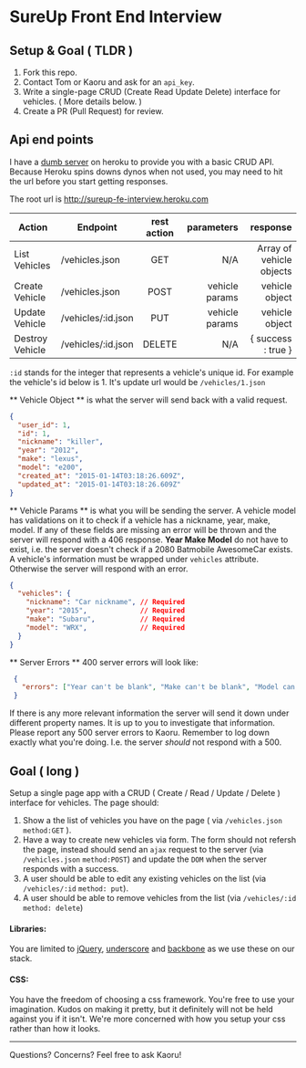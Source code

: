 # SureUp Front End Interview


## Setup & Goal ( TLDR )
1. Fork this repo.
2. Contact Tom or Kaoru and ask for an `api_key`.
3. Write a single-page CRUD (Create Read Update Delete) interface for vehicles. ( More details below. )
4. Create a PR (Pull Request) for review.

## Api end points
I have a [dumb server](https://github.com/KaoruDev/sureup-fe-api) on heroku to provide you with a basic CRUD API. Because Heroku spins downs dynos when not used, you may need to hit the url before you start getting responses.

The root url is http://sureup-fe-interview.heroku.com

|  Action | Endpoint           | rest action   | parameters  | response
| -------| ------------- |:-------------:| -----:      | -----:
| List Vehicles | /vehicles.json | GET | N/A | Array of vehicle objects
| Create Vehicle | /vehicles.json      | POST      |   vehicle params | vehicle object |
| Update Vehicle | /vehicles/:id.json | PUT      |    vehicle params   | vehicle object |
| Destroy Vehicle| /vehicles/:id.json | DELETE | N/A | { success : true } |
`:id` stands for the integer that represents a vehicle's unique id. For example the vehicle's id below is 1. It's update url would be `/vehicles/1.json`

** Vehicle Object ** is what the server will send back with a valid request.
```json
{
  "user_id": 1,
  "id": 1,
  "nickname": "killer",
  "year": "2012",
  "make": "lexus",
  "model": "e200",
  "created_at": "2015-01-14T03:18:26.609Z",
  "updated_at": "2015-01-14T03:18:26.609Z"
}
```
** Vehicle Params ** is what you will be sending the server. A vehicle model has validations on it to check if a vehicle has a nickname, year, make, model. If any of these fields are missing an error will be thrown and the server will respond with a 406 response. **Year Make Model** do not have to exist, i.e. the server doesn't check if a 2080 Batmobile AwesomeCar exists. A vehicle's information must be wrapped under `vehicles` attribute. Otherwise the server will respond with an error.
```json
{
  "vehicles": {
    "nickname": "Car nickname", // Required
    "year": "2015",             // Required
    "make": "Subaru",           // Required
    "model": "WRX",             // Required
  }
}
```
** Server Errors ** 400 server errors will look like:
```json
 {
   "errors": ["Year can't be blank", "Make can't be blank", "Model can't be blank"]
 }
```
If there is any more relevant information the server will send it down under different property names. It is up to you to investigate that information. Please report any 500 server errors to Kaoru. Remember to log down exactly what you're doing. I.e. the server *should* not respond with a 500.


## Goal ( long )

Setup a single page app with a CRUD ( Create / Read / Update / Delete ) interface for vehicles. The page should:

1. Show a the list of vehicles you have on the page ( via `/vehicles.json` `method:GET` ).
2. Have a way to create new vehicles via form. The form should not refersh the page, instead should send an `ajax` request to the server (via `/vehicles.json` `method:POST`) and update the `DOM` when the server responds with a success.
3. A user should be able to edit any existing vehicles on the list (via `/vehicles/:id` `method: put`).
4. A user should be able to remove vehicles from the list (via `/vehicles/:id` `method: delete`)

#### Libraries:
You are limited to [jQuery](http://jquery.com/), [underscore](http://underscorejs.org/) and [backbone](http://backbonejs.org) as we use these on our stack.

#### CSS:
You have the freedom of choosing a css framework. You're free to use your imagination. Kudos on making it pretty, but it definitely will not be held against you if it isn't. We're more concerned with how you setup your css rather than how it looks.
____

Questions? Concerns? Feel free to ask Kaoru!

